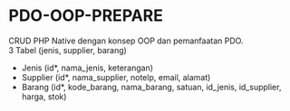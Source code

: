 # PDO-OOP-PREPARE
CRUD PHP Native dengan konsep OOP dan pemanfaatan PDO. <br/>
3 Tabel (jenis, supplier, barang) <br/>
- Jenis (id*, nama_jenis, keterangan) <br/>
- Supplier (id*, nama_supplier, notelp, email, alamat) <br/>
- Barang (id*, kode_barang, nama_barang, satuan, id_jenis, id_supplier, harga, stok) <br/>
<br/>
